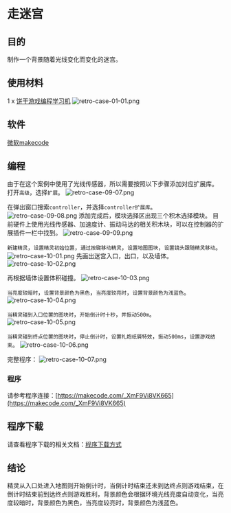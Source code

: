 # 走迷宫

## 目的
制作一个背景随着光线变化而变化的迷宫。

## 使用材料
1 x [饼干游戏编程学习机](https://item.taobao.com/item.htm?spm=a1z10.5-c-s.w4002-18602834185.82.51a95ccfE1IJt1&id=644090757603)
![retro-case-01-01.png](https://cdn.nlark.com/yuque/0/2021/png/12684684/1621232942695-64f1bd5c-64d1-4b18-a446-d057ff58bdf4.png#clientId=u290807aa-dcd0-4&from=ui&height=286&id=u89db64dd&margin=%5Bobject%20Object%5D&name=retro-case-01-01.png&originHeight=497&originWidth=400&originalType=binary&ratio=1&size=213971&status=done&style=none&taskId=u8294799d-88ae-4f0d-9430-a08c54e4683&width=230)

## 软件
[微软makecode](https://arcade.makecode.com/)

## 编程
由于在这个案例中使用了光线传感器，所以需要按照以下步骤添加对应扩展库。
打开`高级`，选择`扩展`。
![retro-case-09-07.png](https://cdn.nlark.com/yuque/0/2021/png/12684684/1623318144827-822b5245-863a-4054-9be2-f6caef34e803.png#clientId=uec72d3f4-d703-4&from=drop&id=u90726c1f&margin=%5Bobject%20Object%5D&name=retro-case-09-07.png&originHeight=399&originWidth=600&originalType=binary&ratio=1&size=64054&status=done&style=none&taskId=ue024cbe6-3a04-4c67-8734-0f3478e0521)

在弹出窗口搜索`controller`，并选择`controller扩展库`。
![retro-case-09-08.png](https://cdn.nlark.com/yuque/0/2021/png/12684684/1623318371993-213e0c57-9a52-44de-a225-f52dbcb02744.png#clientId=uec72d3f4-d703-4&from=drop&id=u0b0a2c8d&margin=%5Bobject%20Object%5D&name=retro-case-09-08.png&originHeight=270&originWidth=600&originalType=binary&ratio=1&size=36529&status=done&style=none&taskId=ub31da819-2c91-4280-b957-783c65a38bf)
添加完成后，模块选择区出现三个积木选择模块。
目前硬件上使用光线传感器、加速度计、振动马达的相关积木块，可以在控制器的扩展插件一栏中找到。
![retro-case-09-09.png](https://cdn.nlark.com/yuque/0/2021/png/12684684/1623318841107-51b7c655-94a5-4d96-a552-8a54afc62c59.png#clientId=uec72d3f4-d703-4&from=drop&id=u4307e196&margin=%5Bobject%20Object%5D&name=retro-case-09-09.png&originHeight=408&originWidth=600&originalType=binary&ratio=1&size=100563&status=done&style=none&taskId=u18fab68d-7db9-4344-a919-3fa570a6763)

`新建精灵`，`设置精灵初始位置`，`通过按键移动精灵`，`设置地图图块`，`设置镜头跟随精灵移动`。
![retro-case-10-01.png](https://cdn.nlark.com/yuque/0/2021/png/12684684/1623379186516-ea06d4c4-6417-4033-9e59-b1bae2c4a822.png#clientId=u4049a5d1-1fe0-4&from=drop&id=u6e29a6d6&margin=%5Bobject%20Object%5D&name=retro-case-10-01.png&originHeight=353&originWidth=514&originalType=binary&ratio=1&size=68870&status=done&style=none&taskId=u31c19fd7-82d4-4fe5-bfc1-ac5dce37d83)
先画出迷宫入口，出口，以及墙体。
![retro-case-10-02.png](https://cdn.nlark.com/yuque/0/2021/png/12684684/1623379278323-0f15e714-b1ae-46ec-8acc-d4bf1523fd1e.png#clientId=u4049a5d1-1fe0-4&from=drop&id=u3b74b309&margin=%5Bobject%20Object%5D&name=retro-case-10-02.png&originHeight=267&originWidth=600&originalType=binary&ratio=1&size=90886&status=done&style=none&taskId=u5c7740ac-94fc-4ba6-a2d3-31165dd3386)

再根据墙体设置体积碰撞。
![retro-case-10-03.png](https://cdn.nlark.com/yuque/0/2021/png/12684684/1623379841740-134f0e98-99c5-4787-9906-e43c2728d5d6.png#clientId=u4049a5d1-1fe0-4&from=drop&id=ud173ca37&margin=%5Bobject%20Object%5D&name=retro-case-10-03.png&originHeight=266&originWidth=600&originalType=binary&ratio=1&size=86992&status=done&style=none&taskId=ud20d266e-f965-4227-b6d4-f49368ea64b)

`当亮度较暗时`，`设置背景颜色为黑色`，`当亮度较亮时`，`设置背景颜色为浅蓝色`。
![retro-case-10-04.png](https://cdn.nlark.com/yuque/0/2021/png/12684684/1623379950208-9ee66655-cd73-4f85-b118-d91626a1640d.png#clientId=u4049a5d1-1fe0-4&from=drop&id=uf4a1da86&margin=%5Bobject%20Object%5D&name=retro-case-10-04.png&originHeight=134&originWidth=434&originalType=binary&ratio=1&size=24035&status=done&style=none&taskId=u432cfe3f-da6e-4e75-80d8-f00de50d142)

`当精灵碰到入口位置的图块时`，`开始倒计时十秒`，`并振动500m`。
![retro-case-10-05.png](https://cdn.nlark.com/yuque/0/2021/png/12684684/1623380265025-4b058529-7f2a-417e-9ffa-31bfe9ed9c3f.png#clientId=u4049a5d1-1fe0-4&from=drop&id=ufb2b359e&margin=%5Bobject%20Object%5D&name=retro-case-10-05.png&originHeight=202&originWidth=600&originalType=binary&ratio=1&size=36359&status=done&style=none&taskId=ue32cbbee-f433-4ac6-9038-e3f198c711f)

`当精灵碰到终点位置的图块时`，`停止倒计时`，`设置礼炮纸屑特效`，`振动500ms`，`设置游戏结束`。
![retro-case-10-06.png](https://cdn.nlark.com/yuque/0/2021/png/12684684/1623380408546-91988214-ca11-49e9-b524-892f98646b7e.png#clientId=u4049a5d1-1fe0-4&from=drop&id=u87835763&margin=%5Bobject%20Object%5D&name=retro-case-10-06.png&originHeight=295&originWidth=600&originalType=binary&ratio=1&size=53148&status=done&style=none&taskId=u15542c55-4358-4cd7-9d36-9e8e2da9973)

完整程序：
![retro-case-10-07.png](https://cdn.nlark.com/yuque/0/2021/png/12684684/1623380524148-d52ded69-21de-4ec0-9078-6006a0972eb8.png#clientId=u4049a5d1-1fe0-4&from=drop&id=u5de9f50e&margin=%5Bobject%20Object%5D&name=retro-case-10-07.png&originHeight=998&originWidth=600&originalType=binary&ratio=1&size=183625&status=done&style=none&taskId=u213f6325-f5bf-4d6d-ab13-a3f0110abc7)

### 程序

请参考程序连接：[https://makecode.com/_XmF9Vi8VK665](https://makecode.com/_XmF9Vi8VK665)

## 程序下载
请查看程序下载的相关文档：[程序下载方式](https://www.yuque.com/elecfreaks-learn/retro/wxo25w)

## 结论
精灵从入口处进入地图则开始倒计时，当倒计时结束还未到达终点则游戏结束，在倒计时结束前到达终点则游戏胜利，背景颜色会根据环境光线亮度自动变化，当亮度较暗时，背景颜色为黑色，当亮度较亮时，背景颜色为浅蓝色。
